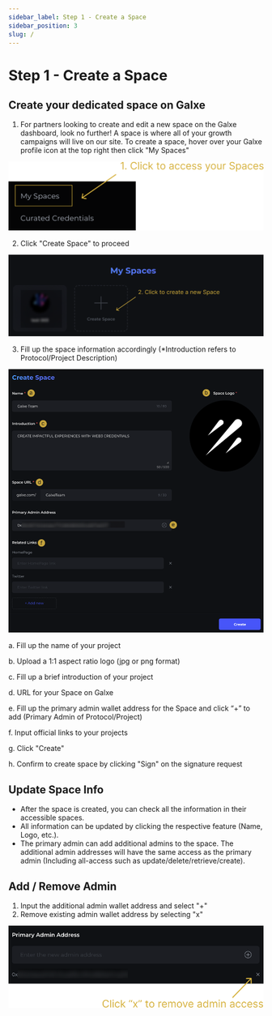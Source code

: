 ```yaml
---
sidebar_label: Step 1 - Create a Space
sidebar_position: 3
slug: /
---
```

# Step 1 - Create a Space

## Create your dedicated space on Galxe

1. For partners looking to create and edit a new space on the Galxe dashboard, look no further! A space is where all of your growth campaigns will live on our site. To create a space, hover over your Galxe profile icon at the top right then click "My Spaces" 

![MySpaces.png](assets/MySpaces.png)

2. Click "Create Space" to proceed

![CreateSpace.png](assets/CreateSpace.png)

3. Fill up the space information accordingly (*Introduction refers to Protocol/Project Description) 

![SpaceInfo.png](assets/SpaceInfo.png)

a. Fill up the name of your project


b. Upload a 1:1 aspect ratio logo (jpg or png format)


c. Fill up a brief introduction of your project


d. URL for your Space on Galxe


e. Fill up the primary admin wallet address for the Space and click “+” to add (Primary Admin of Protocol/Project)


f. Input official links to your projects


g. Click "Create"


h. Confirm to create space by clicking "Sign" on the signature request

## Update Space Info

* After the space is created, you can check all the information in their accessible spaces.
* All information can be updated by clicking the respective feature (Name, Logo, etc.).
* The primary admin can add additional admins to the space. The additional admin addresses will have the same access as the primary admin (Including all-access such as update/delete/retrieve/create).

## Add / Remove Admin

1. Input the additional admin wallet address and select "+"
2. Remove existing admin wallet address by selecting "x"

![RemoveAdmin.png](assets/RemoveAdmin.png)
